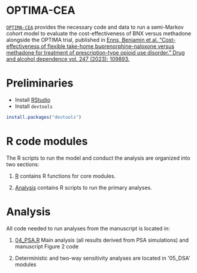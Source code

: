 # OPTIMA-CEA

[`OPTIMA-CEA`](https://github.com/HERU-modeling/OPTIMA-CEA) provides the necessary code and data to run a semi-Markov cohort model
to evaluate the cost-effectiveness of BNX versus methadone alongside the OPTIMA trial, published in [Enns, Benjamin et al. “Cost-effectiveness of flexible take-home buprenorphine-naloxone versus methadone for treatment of prescription-type opioid use disorder.” Drug and alcohol dependence vol. 247 (2023): 109893.](https://www.sciencedirect.com/science/article/abs/pii/S037687162300131X)

# Preliminaries

-   Install
    [RStudio](https://www.rstudio.com/products/rstudio/download/)
-   Install `devtools`

``` r
install.packages("devtools")
```

# R code modules

The R scripts to run the model and conduct the analysis are organized
into two sections:

1.  [R](https://github.com/HERU-modeling/OPTIMA-CEA/tree/main/R)
    contains R functions for core modules.

2.  [Analysis](https://github.com/HERU-modeling/OPTIMA-CEA/tree/main/Analysis)
    contains R scripts to run the primary analyses.
    
# Analysis

All code needed to run analyses from the manuscript is located in:

1.  [04_PSA.R](https://github.com/HERU-modeling/OPTIMA-CEA/blob/main/Analysis/04_PSA.R) Main analysis (all results derived from PSA simulations) and manuscript Figure 2 code 

2.  Deterministic and two-way sensitivity analyses are located in '05_DSA' modules

